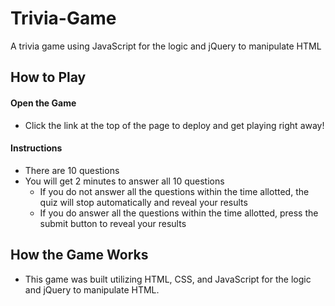 # Trivia-Game
 A trivia game using JavaScript for the logic and jQuery to manipulate HTML

 ## How to Play

#### Open the Game
* Click the link at the top of the page to deploy and get playing right away!  

#### Instructions
* There are 10 questions
* You will get 2 minutes to answer all 10 questions
    * If you do not answer all the questions within the time allotted, the quiz will stop automatically and reveal your results
    * If you do answer all the questions within the time allotted, press the submit button to reveal your results
    
## How the Game Works
* This game was built utilizing HTML, CSS, and JavaScript for the logic and jQuery to manipulate HTML.